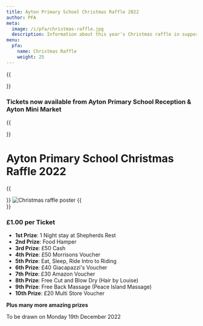 ```yaml
---
title: Ayton Primary School Christmas Raffle 2022
author: PFA
meta:
  image: /i/pfa/christmas-raffle.jpg
  description: Information about this year's Christmas raffle in support of Ayton Primary School
menu:
  pfa:
    name: Christmas Raffle
    weight: 25
---
```


{{<aside side="left">}}
### Tickets now available from Ayton Primary School Reception & Ayton Mini Market
{{</aside>}}

# Ayton Primary School Christmas Raffle 2022

{{<aside side="right">}}
![Christmas raffle poster](/i/pfa/christmas-raffle.jpg)
{{</aside>}}

### £1.00 per Ticket

* **1st Prize**: 1 Night stay at Shepherds Rest
* **2nd Prize**: Food Hamper
* **3rd Prize**: £50 Cash
* **4th Prize**: £50 Morrisons Voucher
* **5th Prize**: Eat, Sleep, Ride Intro to Riding
* **6th Prize**: £40 Giacapazzi's Voucher
* **7th Prize**: £30 Amazon Voucher
* **8th Prize**: Free Cut and Blow Dry (Hair by Louise)
* **9th Prize**: Free Back Massage (Peace Island Massage)
* **10th Prize**: £20 Multi Store Voucher

**Plus many more amazing prizes**


To be drawn on Monday 19th December 2022
